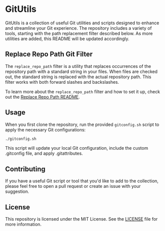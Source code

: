 # GitUtils
GitUtils is a collection of useful Git utilities and scripts designed to enhance and streamline your Git experience. The repository includes a variety of tools, starting with the path replacement filter described below. As more utilities are added, this README will be updated accordingly.

## Replace Repo Path Git Filter

The `replace_repo_path` filter is a utility that replaces occurrences of the repository path with a standard string in your files. When files are checked out, the standard string is replaced with the actual repository path. This filter works with both forward slashes and backslashes.

To learn more about the `replace_repo_path` filter and how to set it up, check out the [Replace Repo Path README](filters/replace_repo_path/README.md).

## Usage

When you first clone the repository, run the provided `gitconfig.sh` script to apply the necessary Git configurations:

```bash
./gitconfig.sh
```
This script will update your local Git configuration, include the custom .gitconfig file, and apply .gitattributes.

## Contributing
If you have a useful Git script or tool that you'd like to add to the collection, please feel free to open a pull request or create an issue with your suggestion.

## License
This repository is licensed under the MIT License. See the [LICENSE](LICENSE) file for more information.
